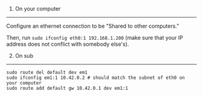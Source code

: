 1. On your computer
-------------------

Configure an ethernet connection to be "Shared to other computers."

Then, run `sudo ifconfig eth0:1 192.168.1.200` (make sure that your IP address does not conflict with somebody else's).

2. On sub
---------

    sudo route del default dev em1
    sudo ifconfig em1:1 10.42.0.2 # should match the subnet of eth0 on your computer
    sudo route add default gw 10.42.0.1 dev em1:1

